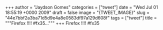 
+++
author = "Jaydson Gomes"
categories = ["tweet"]
date = "Wed Jul 01 18:55:19 +0000 2009"
draft = false
image = "{TWEET_IMAGE}"
slug = "44e7bbf2a3ba71d5d9e4a8e0583df97a129d608f"
tags = ["tweet"]
title = """Firefox !!!! #fx35..."""
+++
Firefox !!!! #fx35
